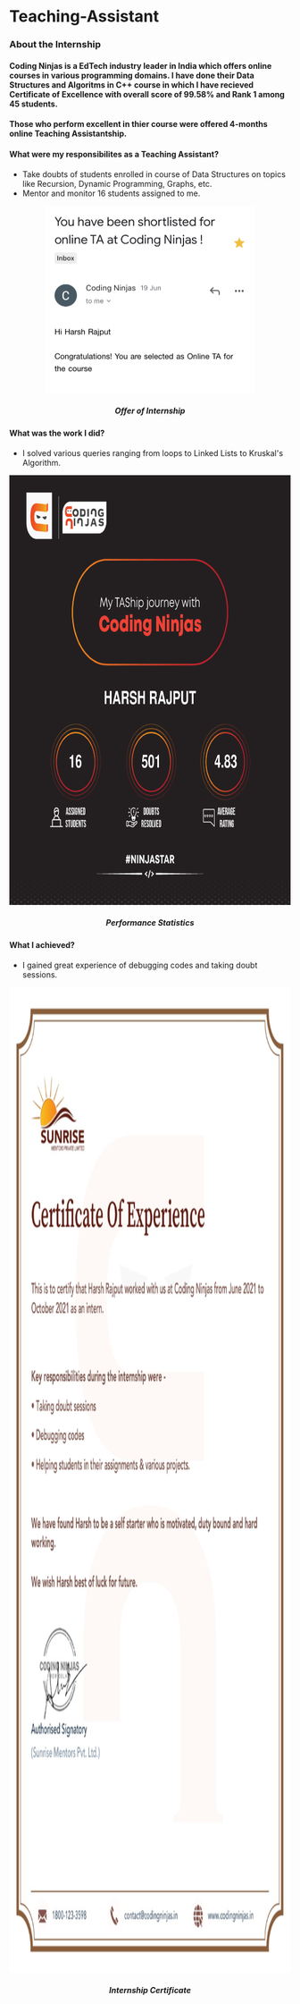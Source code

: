 # Teaching-Assistant
<h3> About the Internship</h3>
  <h4>Coding Ninjas is a EdTech industry leader in India which offers online courses in various programming domains. I have done their Data Structures and Algoritms in C++ course in which I have recieved Certificate of Excellence with overall score of 99.58% and Rank 1 among 45 students.</h4>
  <h4>Those who perform excellent in thier course were offered 4-months online Teaching Assistantship.</h4>
  <h4>What were my responsibilites as a Teaching Assistant?</h4> 
  
  <ul>
    <li>Take doubts of students enrolled in course of Data Structures on topics like Recursion, Dynamic Programming, Graphs, etc.</li>
  <li>Mentor and monitor 16 students assigned to me.</li>
  </ul>
  
  <div align = "center"><img src = "https://github.com/harshitx9/Teaching-Assistant/blob/main/Offer.JPG" width="375" height="335.5"/><h5> Offer of Internship</h5>
  </div>
  
  <h4 align = "left"> What was the work I did?</h4>
  
  
  <ul align = "left">
    <li>I solved various queries ranging from loops to Linked Lists to Kruskal's Algorithm.</li>
  </ul>
    <div align = "center"><img src = "https://github.com/harshitx9/Teaching-Assistant/blob/main/Stats.jpg" width="769.5" height="769.5"/>
    <h5> Performance Statistics</h5>
  </div>
  <h4 align = "left">What I achieved?</h4>
  <ul align = "left">
    <li>I gained great experience of debugging codes and taking doubt sessions.</li>
  </ul>
    <div align = "center"><img src = "https://github.com/harshitx9/Teaching-Assistant/blob/main/Certificate%20of%20Experience.png" width="1236" height="1764"/>
  <div align ="center"><h5>Internship Certificate</h5></div>
  
